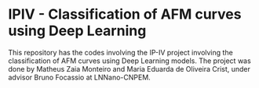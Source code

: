 # IPIV - Classification of AFM curves using Deep Learning
This repository has the codes involving the IP-IV project involving the classification of AFM curves using Deep Learning models. The project was done by Matheus Zaia Monteiro and Maria Eduarda de Oliveira Crist, under advisor Bruno Focassio at LNNano-CNPEM.
